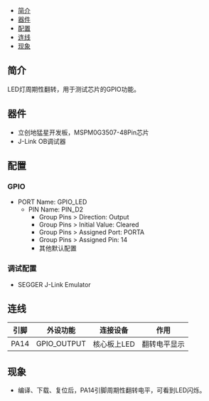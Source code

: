 * [简介](#简介)
* [器件](#器件)
* [配置](#配置)
* [连线](#连线)
* [现象](#现象)

## 简介
LED灯周期性翻转，用于测试芯片的GPIO功能。

## 器件
- 立创地猛星开发板，MSPM0G3507-48Pin芯片
- J-Link OB调试器

## 配置
### GPIO
- PORT Name: GPIO_LED
  - PIN Name: PIN_D2
    - Group Pins > Direction: Output
    - Group Pins > Initial Value: Cleared
    - Group Pins > Assigned Port: PORTA
    - Group Pins > Assigned Pin: 14
    - 其他默认配置
### 调试配置
- SEGGER J-Link Emulator

## 连线

| 引脚 | 外设功能 | 连接设备 | 作用 |
| ---- | --- | --- | --- |
| PA14  | GPIO_OUTPUT | 核心板上LED | 翻转电平显示 |

## 现象
- 编译、下载、复位后，PA14引脚周期性翻转电平，可看到LED闪烁。
